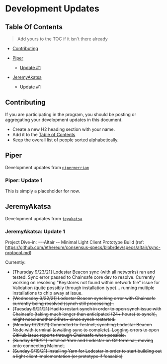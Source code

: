 # Development Updates

## Table Of Contents

> Add yours to the TOC if it isn't there already

- [Contributing](#contributing)
- [Piper](#piper)
    - [Update #1](#piper-update-1)

- [JeremyAkatsa](#jeremyakatsa)
    - [Update #1](#jeremyakatsa-update-1)


## Contributing

If you are participating in the program, you should be posting or aggregating
your development updates in this document.

- Create a new H2 heading section with your name.
- Add it to the [Table of Contents](#table-of-contents)
- Keep the overall list of people sorted alphabetically.


## Piper

Development updates from [`pipermerriam`](https://github.com/pipermerriam/)

### Piper: Update 1

This is simply a placeholder for now.

## JeremyAkatsa

Development updates from [`jeyakatsa`](https://github.com/jeyakatsa)

### JeremyAkatsa: Update 1

Project Dive-in:
---Altair -- Minimal Light Client Prototype Build (ref: https://github.com/ethereum/consensus-specs/blob/dev/specs/altair/sync-protocol.md)

Currently:
- [Thursday 9/23/21] Lodestar Beacon sync (with all networks) ran and tested. Sync error passed to Chainsafe core dev to resolve. Currently working on resolving "Keystores not found within network file" issue for Validation (quite possibly through installation type)... running multiple installations to chip away at issue.
- ~~[Wednesday 9/22/21] Lodestar Beacon synching error with Chainsafe currently being resolved (synch still processing)..~~
- ~~[Tuesday 9/21/21] Had to restart synch in order to open synch issue with Chainsafe (taking much longer than anticipated (24+ hours) to synch), might need another 24hrs+ since synch restarted.~~
- ~~[Monday 9/20/21] Connected to Testnet, synching Lodestar Beacon Node with terminal (awaiting sync to complete). Logging errors to open GitHub issue reports through Chainsafe when possible.~~
- ~~[Sunday 9/19/21] Installed Yarn and Lodestar on Git terminal, moving onto connecting Mainnet.~~
- ~~[Sunday 9/19/21] Installing Yarn for Lodestar in order to start building out a light client implementation (or prototype if feasable)~~
